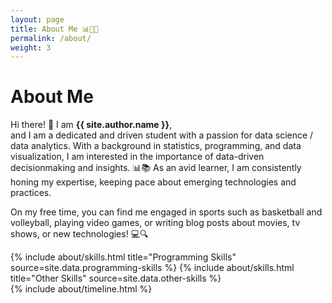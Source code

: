 ```yaml
---
layout: page
title: About Me 📊👨‍💻
permalink: /about/
weight: 3
---
```


# **About Me**

Hi there! 👋 I am **{{ site.author.name }}**,<br> and I am a dedicated and driven student with a passion for data science / data analytics. With a background in statistics, programming, and data visualization, I am interested in the importance of data-driven decisionmaking and insights. 📊📚  As an avid learner, I am consistently honing my expertise, keeping pace about emerging technologies and practices. 

On my free time, you can find me engaged in sports such as basketball and volleyball, playing video games, or writing blog posts about movies, tv shows, or new technologies! 💻🔍

<div class="row">
{% include about/skills.html title="Programming Skills" source=site.data.programming-skills %}
{% include about/skills.html title="Other Skills" source=site.data.other-skills %}
</div>

<div class="row">
{% include about/timeline.html %}
</div>
